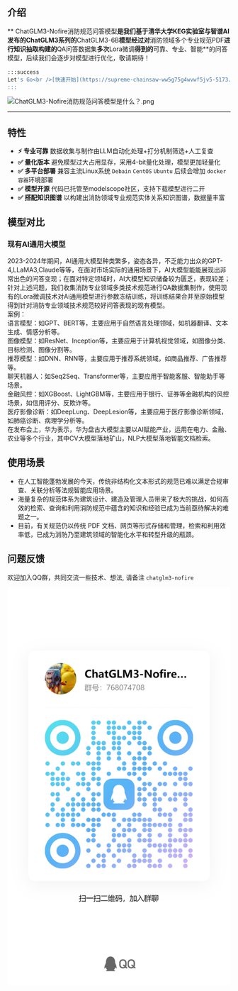 <a name="61a3ec66"></a>
## 介绍

**     ChatGLM3-Nofire消防规范问答模型**是我们基于清华大学KEG实验室与智谱AI发布的ChatGLM3系列的**ChatGLM3-6B**模型经过对**消防领域多个专业规范PDF**进行知识抽取构建的**QA问答数据集**多次**Lora微调**得到的**可靠、专业、智能**的问答模型，后续我们会逐步对模型进行优化，敬请期待！
```bash
:::success
Let's Go<br />[快速开始](https://supreme-chainsaw-ww5g75g4wvwf5jv5-5173.app.github.dev/api-examples.html)
:::
```
![ChatGLM3-Nofire消防规范问答模型是什么？.png](https://img-blog.csdnimg.cn/direct/4e840706af744ddfa198da7757e6e363.png#pic_center)

---

<a name="c666ad11"></a>
## 特性

- **⚡️ 专业可靠**   数据收集与制作由LLM自动化处理+打分机制筛选+人工复查
- **✅ 量化版本** 避免模型过大占用显存，采用4-bit量化处理，模型更加轻量化
- **✅ 多平台部署** 兼容主流Linux系统 `Debain` `CentOS` `Ubuntu`  后续会增加 `docker容器`环境部署
- **✅ 模型开源**  代码已托管至modelscope社区，支持下载模型进行二开
- **✅ 搭配知识图谱** 以构建出消防领域专业规范实体关系知识图谱，数据量丰富

<a name="IlBHr"></a>
## 模型对比
<a name="rGd0l"></a>
### 现有AI通用大模型
2023-2024年期间，AI通用大模型种类繁多，姿态各异，不乏能力出众的GPT-4,LLaMA3,Claude等等，在面对市场实际的通用场景下，AI大模型能能展现出非常出色的问答变现；在面对特定领域时，AI大模型知识储备较为匮乏，表现较差；针对上述问题，我们收集消防专业领域多类技术规范进行QA数据集制作，使用现有的Lora微调技术对Ai通用模型进行参数冻结训练，将训练结果合并至原始模型得到针对消防专业领域技术规范较好问答表现的现有模型。<br />案例：<br />语言模型：如GPT、BERT等，主要应用于自然语言处理领域，如机器翻译、文本生成、情感分析等。 <br />图像模型：如ResNet、Inception等，主要应用于计算机视觉领域，如图像分类、目标检测、图像分割等。 <br />推荐模型：如DNN、RNN等，主要应用于推荐系统领域，如商品推荐、广告推荐等。 <br />聊天机器人：如Seq2Seq、Transformer等，主要应用于智能客服、智能助手等场景。 <br />金融风控：如XGBoost、LightGBM等，主要应用于银行、证券等金融机构的风控场景，如信用评分、反欺诈等。 <br />医疗影像诊断：如DeepLung、DeepLesion等，主要应用于医疗影像诊断领域，如肺癌诊断、病理学分析等。 <br />在发布会上，华为表示，华为盘古大模型主要以AI赋能产业，运用在电力、金融、农业等多个行业，其中CV大模型落地矿山，NLP大模型落地智能文档检索。 

<a name="hRfaZ"></a>
## 使用场景

- 在人工智能蓬勃发展的今天，传统非结构化文本形式的规范已难以满足合规审查、关联分析等法规智能应用场景。
- 海量复杂的规范体系为建筑设计、建造及管理人员带来了极大的挑战，如何高效的检索、查询和利用消防规范中蕴含的知识和经验已成为当前亟待解决的难题之一。
- 目前，有关规范仍以传统 PDF 文档、网页等形式存储和管理，检索和利用效率低，已成为消防乃至建筑领域的智能化水平和转型升级的瓶颈。

<!-- <a name="c182e73c"></a>
## 快速开始

只需二步，轻松搞定SSL证书自动续签。

<a name="1c4d5e8f"></a>
### 一、安装httpsok

登陆控制台 👉 👉 👉 [**获取token**](https://httpsok.com/?p=4c9n)

```bash
curl -s https://get.httpsok.com | bash -s 'your token'
```

安装成功后，脚本会自动检测一次系统中的`nginx`证书，并同步到控制台。

<a name="bd6d413d"></a>
### 二、DNS解析配置

**根据脚本运行的实际情况**，添对应的的DNS解析记录。[DNS解析配置参考](https://httpsok.com/doc/guide/dns.html)

![](https://httpsok.com/dassets/image-20240314024435126.png#id=j4GJ2&originHeight=444&originWidth=1504&originalType=binary&ratio=1&rotation=0&showTitle=false&status=done&style=none&title=)

<a name="669548cb"></a>
### 三、完成

没错，已经结束，SSL证书自动续签就这么简单。快登录 [**控制台**](https://httpsok.com/?p=4c9n) 查看自己的证书吧。

![](https://httpsok.com/dassets/image-20240422160902921.png#id=Fki2T&originHeight=1658&originWidth=2878&originalType=binary&ratio=1&rotation=0&showTitle=false&status=done&style=none&title=) -->

<a name="4cd514f9"></a>
## 问题反馈

欢迎加入QQ群，共同交流一些技术、想法, 请备注 `chatglm3-nofire`



<!-- ![](https://img-blog.csdnimg.cn/direct/e639420600c243a699e083f28f717a6d.jpeg) -->


![](./public/qq.jpg)
